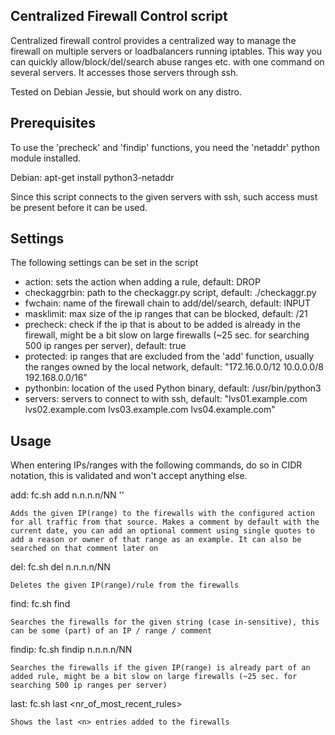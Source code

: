 ## Centralized Firewall Control script

Centralized firewall control provides a centralized way to manage the firewall on multiple servers or loadbalancers running iptables. This way you can quickly allow/block/del/search abuse ranges etc. with one command on several servers.
It accesses those servers through ssh. 

Tested on Debian Jessie, but should work on any distro.

## Prerequisites

To use the 'precheck' and 'findip' functions, you need the 'netaddr' python module installed.

Debian: apt-get install python3-netaddr

Since this script connects to the given servers with ssh, such access must be present before it can be used.

## Settings

The following settings can be set in the script

* action: sets the action when adding a rule, default: DROP
* checkaggrbin: path to the checkaggr.py script, default: ./checkaggr.py
* fwchain: name of the firewall chain to add/del/search, default: INPUT
* masklimit: max size of the ip ranges that can be blocked, default: /21
* precheck: check if the ip that is about to be added is already in the firewall, might be a bit slow on large firewalls (~25 sec. for searching 500 ip ranges per server), default: true
* protected: ip ranges that are excluded from the 'add' function, usually the ranges owned by the local network, default: "172.16.0.0/12 10.0.0.0/8 192.168.0.0/16"
* pythonbin: location of the used Python binary, default: /usr/bin/python3
* servers: servers to connect to with ssh, default: "lvs01.example.com lvs02.example.com lvs03.example.com lvs04.example.com"

## Usage

When entering IPs/ranges with the following commands, do so in CIDR notation, this is validated and won't accept anything else.

add:	fc.sh add n.n.n.n/NN '<optional comment>'

	Adds the given IP(range) to the firewalls with the configured action for all traffic from that source. Makes a comment by default with the current date, you can add an optional comment using single quotes to add a reason or owner of that range as an example. It can also be searched on that comment later on

del:	fc.sh del n.n.n.n/NN

	Deletes the given IP(range)/rule from the firewalls

find:	fc.sh find <string>

	Searches the firewalls for the given string (case in-sensitive), this can be some (part) of an IP / range / comment

findip:	fc.sh findip n.n.n.n/NN

	Searches the firewalls if the given IP(range) is already part of an added rule, might be a bit slow on large firewalls (~25 sec. for searching 500 ip ranges per server)

last:	fc.sh last <nr_of_most_recent_rules>

	Shows the last <n> entries added to the firewalls
